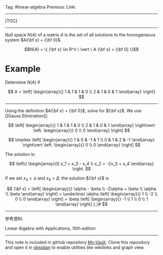Tag: #linear-algebra 
Previous: 
Link: 

---

[TOC]

---

Null space $N(A)$ of a matrix $A$ is the set of all solutions to the homogeneous system $A{\bf x} = {\bf 0}$.

$$N(A) = \{ 
	{\bf x} \in R^n \  \vert \ 
	A {\bf x} = {\bf 0}
\}$$

# Example

Determine $N(A)$ if 

$$
A = 
\left[
	\begin{array}{}
		1 & 1 & 1 & 0 \\
		2 & 1 & 0 & 1
	\end{array}
\right]
$$

---

Using the definition $A{\bf x} = {\bf 0}$, solve for ${\bf x}$. We use [[Gauss Elimination]]:

$$
\left[
	\begin{array}{}
		1 & 1 & 1 & 0 \\
		2 & 1 & 0 & 1
	\end{array}
\right\vert
\left.
	\begin{array}{}
		0 \\
		0
	\end{array}
\right]
$$

$$
\implies \left[
	\begin{array}{}
		1 & 0 & -1 & 1 \\
		0 & 1 & 2 & -1
	\end{array}
\right\vert
\left.
	\begin{array}{}
		0 \\
		0
	\end{array}
\right]
$$

The solution is:

$$
\left\{
	\begin{array}{l}
		x_1 = x_3 - x_4 \\
		x_2 = -2x_3 + x_4
	\end{array}
\right.
$$

If we set $x_3 = \alpha$ and $x_4 = \beta$, the solution ${\bf x}$ is

$$
{\bf x} = 
\left[
	\begin{array}{}
		\alpha - \beta \\
		-2\alpha + \beta \\
		\alpha \\
		\beta
	\end{array}
\right] = 
\underline{
	\alpha
	\left[
		\begin{array}{}
			1 \\
			-2 \\
			0 \\
			0
		\end{array}
	\right] + \beta
	\left[
		\begin{array}{}
			-1 \\
			1 \\
			0 \\
			1
		\end{array}
	\right]
}_\#
$$

---

參考資料:

Linear Algebra with Applications, 10th edition

---

This note is included in github repository [My-Vault](https://github.com/LittleD3092/My-Vault.git). Clone this repository and open it in [obsidian](https://obsidian.md/) to enable utilities like wikilinks and graph view.